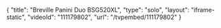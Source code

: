 {
    "title": "Breville Panini Duo BSG520XL",
    "type": "solo",
    "layout": "iframe-static",
    "videoId": "111179802",
    "url": "\/tvpembed\/111179802"
}